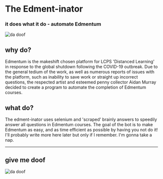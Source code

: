 # The Edment-inator
### it does what it do - automate Edmentum 

![da doof](https://imgur.com/zoiBaJ0.png)

## why do?
Edmentum is the makeshift chosen platform for LCPS 'Distanced Learning' in response to the global shutdown following the COVID-19 outbreak. Due to the general tedium of the work, as well as numerous reports of issues with the platform, such as inability to save work or straight up incorrect questions, the respected artist and esteemed penny collector Aidan Murray decided to create a program to automate the completion of Edmentum courses.

## what do?
The edment-inator uses selenium and 'scraped' brainly answers to speedily answer all questions in Edmentum courses. The goal of the bot is to make Edmentum as easy, and as time efficient as possible by having you not do it! I'll probably write more here later but only if I remember. I'm gonna take a nap.

---
## give me doof
![da doof](https://i.imgur.com/boNLDMB.png)